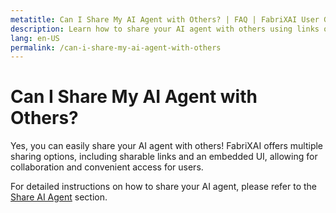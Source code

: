 ```yaml
---
metatitle: Can I Share My AI Agent with Others? | FAQ | FabriXAI User Guide
description: Learn how to share your AI agent with others using links or embedded options.
lang: en-US
permalink: /can-i-share-my-ai-agent-with-others
---
```


# Can I Share My AI Agent with Others?

Yes, you can easily share your AI agent with others! FabriXAI offers multiple sharing options, including sharable links and an embedded UI, allowing for collaboration and convenient access for users.

For detailed instructions on how to share your AI agent, please refer to the [Share AI Agent](/en-us/share-ai-agent) section.
